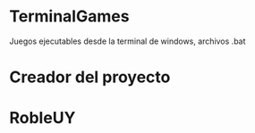 # TerminalGames
Juegos ejecutables desde la terminal de  windows, archivos .bat

# Creador del proyecto
# RobleUY